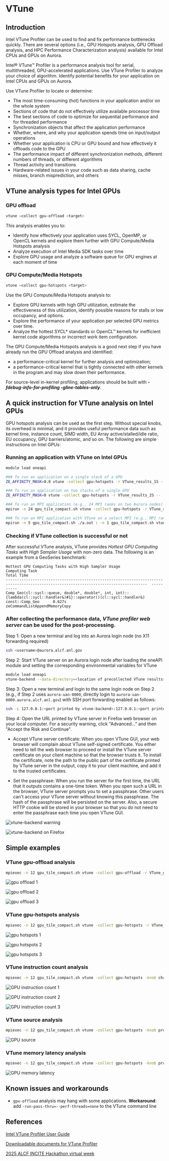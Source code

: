 # VTune

## Introduction
Intel VTune Profiler can be used to find and fix performance bottlenecks quickly. There are several options (i.e., GPU Hotspots analysis, GPU Offload analysis, and HPC Performance Characterization analysis) available for Intel CPUs and GPUs on Aurora.

Intel® VTune™ Profiler is a performance analysis tool for serial, multithreaded, GPU-accelerated applications. Use VTune Profiler to analyze your choice of algorithm. Identify potential benefits for your application on Intel CPUs and GPUs on Aurora.

Use VTune Profiler to locate or determine:

* The most time-consuming (hot) functions in your application and/or on the whole system
* Sections of code that do not effectively utilize available processor time
* The best sections of code to optimize for sequential performance and for threaded performance
* Synchronization objects that affect the application performance
* Whether, where, and why your application spends time on input/output operations
* Whether your application is CPU or GPU bound and how effectively it offloads code to the GPU
* The performance impact of different synchronization methods, different numbers of threads, or different algorithms
* Thread activity and transitions
* Hardware-related issues in your code such as data sharing, cache misses, branch misprediction, and others

## VTune analysis types for Intel GPUs

### GPU offload
```bash
vtune –collect gpu-offload <target>
```

This analysis enables you to:
* Identify how effectively your application uses SYCL, OpenMP, or OpenCL kernels and explore them further with GPU Compute/Media Hotspots analysis
* Analyze execution of Intel Media SDK tasks over time
* Explore GPU usage and analyze a software queue for GPU engines at each moment of time

### GPU Compute/Media Hotspots
```bash
vtune –collect gpu-hotspots <target>
```

Use the GPU Compute/Media Hotspots analysis to:
* Explore GPU kernels with high GPU utilization, estimate the effectiveness of this utilization, identify possible reasons for stalls or low occupancy, and options.
* Explore the performance of your application per selected GPU metrics over time.
* Analyze the hottest SYCL* standards or OpenCL™ kernels for inefficient kernel code algorithms or incorrect work item configuration.

The GPU Compute/Media Hotspots analysis is a good next step if you have already run the GPU Offload analysis and identified:
* a performance-critical kernel for further analysis and optimization;
* a performance-critical kernel that is tightly connected with other kernels in the program and may slow down their performance.

For source-level in-kernel profiling, applications should be built with __*-fdebug-info-for-profiling -gline-tables-only*__.

## A quick instruction for VTune analysis on Intel GPUs

GPU hotspots analysis can be used as the first step. Without special knobs, its overhead is minimal, and it provides useful performance data such as kernel time, instance count, SIMD width, EU Array active/stalled/idle ratio, EU occupancy, GPU barriers/atomic, and so on. The following are simple instructions on Intel GPUs:

### Running an application with VTune on Intel GPUs

```bash
module load oneapi

### To run an application on a single stack of a GPU
ZE_AFFINITY_MASK=0.0 vtune -collect gpu-hotspots -r VTune_results_1S -- ./a.out

### To run an application on two stacks of a single GPU
ZE_AFFINITY_MASK=0 vtune -collect gpu-hotspots -r VTune_results_2S -- ./a.out

### To run an MPI application (e.g., 24 MPI ranks on two Aurora nodes)
mpirun -n 24 gpu_tile_compact.sh vtune -collect gpu-hotspots -r VTune_results_MPI -- ./a.out

### To run an MPI application with VTune on a select MPI (e.g., MPI rank 5 out of 24 ranks)
mpirun -n 5 gpu_tile_compact.sh ./a.out : -n 1 gpu_tile_compact.sh vtune -collect gpu-hotspots -r VTune_results_MPI_5 -- ./a.out : -n 18 ./a.out 
```

### Checking if VTune collection is successful or not
After successful VTune analysis, VTune provides *Hottest GPU Computing Tasks with High Sampler Usage* with non-zero data. The following is an example from a GeoSeries benchmark:

```output
Hottest GPU Computing Tasks with High Sampler Usage
Computing Task                                                                                                                         Total Time
-------------------------------------------------------------------------------------------------------------------------------------  ----------
Comp_Geo(cl::sycl::queue, double*, double*, int, int)::{lambda(cl::sycl::handler&)#1}::operator()(cl::sycl::handler&) const::Comp_Geo      0.627s
zeCommandListAppendMemoryCopy         
```

### After collecting the performance data, *VTune profiler web server* can be used for the post-processing.

Step 1: Open a new terminal and log into an Aurora login node (no X11 forwarding required)
```bash
ssh <username>@aurora.alcf.anl.gov
```
Step 2: Start VTune server on an Aurora login node after loading the oneAPI module and setting the corresponding environmental variables for VTune
```bash
module load oneapi
vtune-backend --data-directory=<location of precollected VTune results>
```
Step 3: Open a new terminal and login to the same login node on Step 2 (e.g., if Step 2 uses `aurora-uan-0009`, directly login to `aurora-uan-0009.aurora.alcf.anl.gov`) with SSH port forwarding enabled as follows:
```bash
ssh -L 127.0.0.1:<port printed by vtune-backend>:127.0.0.1:<port printed by vtune-backend> <username>@aurora-uan-00xx.aurora.alcf.anl.gov
```

Step 4: Open the URL printed by VTune server in Firefox web browser on your local computer. For a security warning, click "Advanced..." and then "Accept the Risk and Continue".

* Accept VTune server certificate:
When you open VTune GUI, your web browser will complain about VTune self-signed certificate. You either need to tell the web browser to proceed or install the VTune server certificate on your client machine so that the browser trusts it. To install the certificate, note the path to the public part of the certificate printed by VTune server in the output, copy it to your client machine, and add it to the trusted certificates.

* Set the passphrase:
When you run the server for the first time, the URL that it outputs contains a one-time token. When you open such a URL in the browser, VTune server prompts you to set a passphrase. Other users can't access your VTune server without knowing this passphrase. The hash of the passphrase will be persisted on the server. Also, a secure HTTP cookie will be stored in your browser so that you do not need to enter the passphrase each time you open VTune GUI.

![vtune-backend warning](images/FireFox-VTune02.png "Security warning: click 'Advanced...' and then 'Accept the Risk and Continue'")

![vtune-backend on Firefox](images/FireFox-VTune05.png "GUI interface")

## Simple examples

### VTune gpu-offload analysis

```bash
mpiexec -n 12 gpu_tile_compact.sh vtune -collect gpu-offload -r VTune_gpu-offload ./Comp_GeoSeries_omp_mpicxx_DP 2048 1000
```

![gpu offload 1](images/GPU-offload-01.png "gpu offload 1")

![gpu offload 2](images/GPU-offload-02.png "gpu offload 2")

![gpu offload 3](images/GPU-offload-03.png "gpu offload 3")

### VTune gpu-hotspots analysis

```bash
mpiexec -n 12 gpu_tile_compact.sh vtune -collect gpu-hotspots -r VTune_gpu-hotspots ./Comp_GeoSeries_omp_mpicxx_DP 2048 1000
```

![gpu hotspots 1](images/GPU-hotspots-01.png "gpu hotspots 1")

![gpu hotspots 2](images/GPU-hotspots-02.png "gpu hotspots 2")

![gpu hotspots 3](images/GPU-hotspots-03.png "gpu hotspots 3")

### VTune instruction count analysis

```bash
mpiexec -n 12 gpu_tile_compact.sh vtune -collect gpu-hotspots -knob characterization-mode=instruction-count -r VTune_inst-count ./Comp_GeoSeries_omp_mpicxx_DP 2048 1000
```

![GPU instruction count 1](images/Inst-count-01.png "GPU instruction count 1")

![GPU instruction count 2](images/Inst-count-02.png "GPU instruction count 2")

![GPU instruction count 3](images/Inst-count-03.png "GPU instruction count 3")

### VTune source analysis

```bash
mpiexec -n 12 gpu_tile_compact.sh vtune -collect gpu-hotspots -knob profiling-mode=source-analysis -r VTune_source ./Comp_GeoSeries_omp_mpicxx_DP 2048 1000
```

![GPU source](images/Source-01.png "GPU source")

### VTune memory latency analysis

```bash
mpiexec -n 12 gpu_tile_compact.sh vtune -collect gpu-hotspots -knob profiling-mode=source-analysis -knob source-analysis=mem-latency -r VTune_mem-latency ./Comp_GeoSeries_omp_mpicxx_DP 2048 1000
```

![GPU memory latency](images/mem-latency-01.png "GPU memory latency")


## Known issues and workarounds

* `gpu-offload` analysis may hang with some applications. **Workaround**: add `-run-pass-thru=--perf-threads=none` to the VTune command line

## References  
[Intel VTune Profiler User Guide](https://www.intel.com/content/www/us/en/docs/vtune-profiler/user-guide/current/overview.html)

[Downloadable documents for VTune Profiler](https://d1hdbi2t0py8f.cloudfront.net/vtune-docs/index.html)

[2025 ALCF INCITE Hackathon virtual week](./Presentations/2025_INCITE_Hackathon_Part_2_Intel_Analyzers.pdf)



